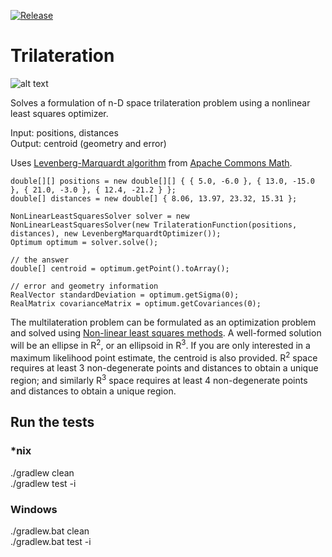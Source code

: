 [![Release](https://img.shields.io/github/release/prbdias/multilateration.svg?label=maven)](https://jitpack.io/#prbdias/multilateration)
# Trilateration

![alt text](Trilateration.png)

Solves a formulation of n-D space trilateration problem using a nonlinear least squares optimizer.

Input: positions, distances  
Output: centroid (geometry and error)  

Uses [Levenberg-Marquardt algorithm](http://en.wikipedia.org/wiki/Levenberg%E2%80%93Marquardt_algorithm) from [Apache Commons Math](http://commons.apache.org/proper/commons-math/).


    double[][] positions = new double[][] { { 5.0, -6.0 }, { 13.0, -15.0 }, { 21.0, -3.0 }, { 12.4, -21.2 } };
    double[] distances = new double[] { 8.06, 13.97, 23.32, 15.31 };

    NonLinearLeastSquaresSolver solver = new NonLinearLeastSquaresSolver(new TrilaterationFunction(positions, distances), new LevenbergMarquardtOptimizer());
    Optimum optimum = solver.solve();

    // the answer
    double[] centroid = optimum.getPoint().toArray();

    // error and geometry information
   	RealVector standardDeviation = optimum.getSigma(0);
   	RealMatrix covarianceMatrix = optimum.getCovariances(0);


The multilateration problem can be formulated as an optimization problem and solved using [Non-linear least squares methods](https://en.wikipedia.org/wiki/Non-linear_least_squares).  A well-formed solution will be an ellipse in R<sup>2</sup>, or an ellipsoid in R<sup>3</sup>.  If you are only interested in a maximum likelihood point estimate, the centroid is also provided.  R<sup>2</sup> space requires at least 3 non-degenerate points and distances to obtain a unique region; and similarly R<sup>3</sup> space requires at least 4 non-degenerate points and distances to obtain a unique region.


## Run the tests

### *nix

./gradlew clean  
./gradlew test -i

### Windows
./gradlew.bat clean  
./gradlew.bat test -i
